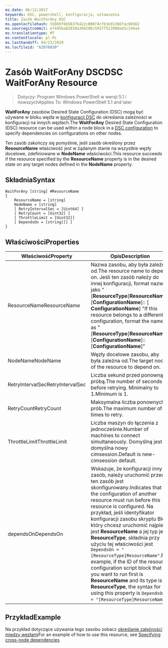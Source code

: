 ```yaml
---
ms.date: 06/12/2017
keywords: DSC, powershell, konfiguracja, ustawienia
title: Zasób WaitForAny DSC
ms.openlocfilehash: 55869f665837b422c006f4cfb3e91366fac60362
ms.sourcegitcommit: e7445ba8203da304286c591ff513900ad1c244a4
ms.translationtype: MT
ms.contentlocale: pl-PL
ms.lasthandoff: 04/23/2019
ms.locfileid: "62076830"
---
```

# <a name="dsc-waitforany-resource"></a><span data-ttu-id="12f58-103">Zasób WaitForAny DSC</span><span class="sxs-lookup"><span data-stu-id="12f58-103">DSC WaitForAny Resource</span></span>

> <span data-ttu-id="12f58-104">Dotyczy: Program Windows PowerShell w wersji 5.1 i nowszych</span><span class="sxs-lookup"><span data-stu-id="12f58-104">Applies To: Windows PowerShell 5.1 and later</span></span>

<span data-ttu-id="12f58-105">**WaitForAny** zasobów Desired State Configuration (DSC) mogą być używane w bloku węzła w [konfiguracji DSC](../../../configurations/configurations.md) do określania zależności w konfiguracji na innych węzłach.</span><span class="sxs-lookup"><span data-stu-id="12f58-105">The **WaitForAny** Desired State Configuration (DSC) resource can be used within a node block in a [DSC configuration](../../../configurations/configurations.md) to specify dependencies on configurations on other nodes.</span></span>

<span data-ttu-id="12f58-106">Ten zasób zakończy się pomyślnie, jeśli zasób określony przez **ResourceName** właściwość jest w żądanym stanie na wszystkie węzły docelowe, zdefiniowane w **NodeName** właściwości.</span><span class="sxs-lookup"><span data-stu-id="12f58-106">This resource succeeds if the resource specified by the **ResourceName** property is in the desired state on any target nodes defined in the **NodeName** property.</span></span>


## <a name="syntax"></a><span data-ttu-id="12f58-107">Składnia</span><span class="sxs-lookup"><span data-stu-id="12f58-107">Syntax</span></span>

```
WaitForAny [string] #ResourceName
{
    ResourceName = [string]
    NodeName = [string]
    [ RetryIntervalSec = [Uint64] ]
    [ RetryCount = [Uint32] ]
    [ ThrottleLimit = [Uint32]]
    [ DependsOn = [string[]] ]
}
```

## <a name="properties"></a><span data-ttu-id="12f58-108">Właściwości</span><span class="sxs-lookup"><span data-stu-id="12f58-108">Properties</span></span>

|  <span data-ttu-id="12f58-109">Właściwość</span><span class="sxs-lookup"><span data-stu-id="12f58-109">Property</span></span>  |  <span data-ttu-id="12f58-110">Opis</span><span class="sxs-lookup"><span data-stu-id="12f58-110">Description</span></span>   |
|---|---|
| <span data-ttu-id="12f58-111">ResourceName</span><span class="sxs-lookup"><span data-stu-id="12f58-111">ResourceName</span></span>| <span data-ttu-id="12f58-112">Nazwa zasobu, aby była zależna od.</span><span class="sxs-lookup"><span data-stu-id="12f58-112">The resource name to depend on.</span></span> <span data-ttu-id="12f58-113">Jeśli ten zasób należy do innej konfiguracji, format nazwy jako "[__ResourceType__]__ResourceName__:: [__ConfigurationName__]:: [ __ConfigurationName__] "</span><span class="sxs-lookup"><span data-stu-id="12f58-113">If this resource belongs to a different configuration, format the name as "[__ResourceType__]__ResourceName__::[__ConfigurationName__]::[__ConfigurationName__]"</span></span>|
| <span data-ttu-id="12f58-114">NodeName</span><span class="sxs-lookup"><span data-stu-id="12f58-114">NodeName</span></span>| <span data-ttu-id="12f58-115">Węzły docelowe zasobu, aby była zależna od.</span><span class="sxs-lookup"><span data-stu-id="12f58-115">The target nodes of the resource to depend on.</span></span>|
| <span data-ttu-id="12f58-116">RetryIntervalSec</span><span class="sxs-lookup"><span data-stu-id="12f58-116">RetryIntervalSec</span></span>| <span data-ttu-id="12f58-117">Liczba sekund przed ponowną próbą.</span><span class="sxs-lookup"><span data-stu-id="12f58-117">The number of seconds before retrying.</span></span> <span data-ttu-id="12f58-118">Minimalny to 1.</span><span class="sxs-lookup"><span data-stu-id="12f58-118">Minimum is 1.</span></span>|
| <span data-ttu-id="12f58-119">RetryCount</span><span class="sxs-lookup"><span data-stu-id="12f58-119">RetryCount</span></span>| <span data-ttu-id="12f58-120">Maksymalna liczba ponownych prób.</span><span class="sxs-lookup"><span data-stu-id="12f58-120">The maximum number of times to retry.</span></span>|
| <span data-ttu-id="12f58-121">ThrottleLimit</span><span class="sxs-lookup"><span data-stu-id="12f58-121">ThrottleLimit</span></span>| <span data-ttu-id="12f58-122">Liczba maszyn do łączenia z jednocześnie.</span><span class="sxs-lookup"><span data-stu-id="12f58-122">Number of machines to connect simultaneously.</span></span> <span data-ttu-id="12f58-123">Domyślną jest domyślna nowy cimsession.</span><span class="sxs-lookup"><span data-stu-id="12f58-123">Default is new-cimsession default.</span></span>|
| <span data-ttu-id="12f58-124">dependsOn</span><span class="sxs-lookup"><span data-stu-id="12f58-124">DependsOn</span></span> | <span data-ttu-id="12f58-125">Wskazuje, że konfiguracji inny zasób, należy uruchomić przed ten zasób jest skonfigurowany.</span><span class="sxs-lookup"><span data-stu-id="12f58-125">Indicates that the configuration of another resource must run before this resource is configured.</span></span> <span data-ttu-id="12f58-126">Na przykład, jeśli identyfikator konfiguracji zasobu skryptu Blok, który chcesz uruchomić najpierw jest __ResourceName__ a jej typ jest __ResourceType__, składnia przy użyciu tej właściwości jest `DependsOn = "[ResourceType]ResourceName"`.</span><span class="sxs-lookup"><span data-stu-id="12f58-126">For example, if the ID of the resource configuration script block that you want to run first is __ResourceName__ and its type is __ResourceType__, the syntax for using this property is `DependsOn = "[ResourceType]ResourceName"`.</span></span>|

## <a name="example"></a><span data-ttu-id="12f58-127">Przykład</span><span class="sxs-lookup"><span data-stu-id="12f58-127">Example</span></span>

<span data-ttu-id="12f58-128">Na przykład dotyczące używania tego zasobu zobacz [określanie zależności między węzłami](../../../configurations/crossNodeDependencies.md)</span><span class="sxs-lookup"><span data-stu-id="12f58-128">For an example of how to use this resource, see [Specifying cross-node dependencies](../../../configurations/crossNodeDependencies.md)</span></span>
